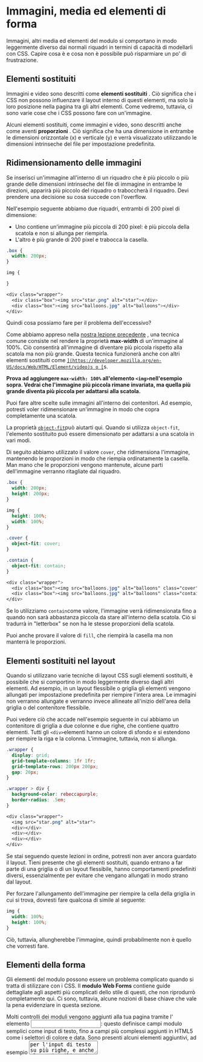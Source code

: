 # Immagini, media ed elementi di forma

Immagini, altri media ed elementi del modulo si comportano in modo leggermente diverso dai normali riquadri in termini di capacità di modellarli con CSS. Capire cosa è e cosa non è possibile può risparmiare un po' di frustrazione.

## Elementi sostituiti

Immagini e video sono descritti come **elementi sostituiti** . Ciò significa che i CSS non possono influenzare il layout interno di questi elementi, ma solo la loro posizione nella pagina tra gli altri elementi. Come vedremo, tuttavia, ci sono varie cose che i CSS possono fare con un'immagine.

Alcuni elementi sostituiti, come immagini e video, sono descritti anche come aventi **proporzioni** . Ciò significa che ha una dimensione in entrambe le dimensioni orizzontale (x) e verticale (y) e verrà visualizzato utilizzando le dimensioni intrinseche del file per impostazione predefinita.

## Ridimensionamento delle immagini

Se inserisci un'immagine all'interno di un riquadro che è più piccolo o più grande delle dimensioni intrinseche del file di immagine in entrambe le direzioni, apparirà più piccolo del riquadro o traboccherà il riquadro. Devi prendere una decisione su cosa succede con l'overflow.

Nell'esempio seguente abbiamo due riquadri, entrambi di 200 pixel di dimensione:

- Uno contiene un'immagine più piccola di 200 pixel: è più piccola della scatola e non si allunga per riempirla.
- L'altro è più grande di 200 pixel e trabocca la casella.

```css
.box {
  width: 200px;
}

img {

}

<div class="wrapper">
  <div class="box"><img src="star.png" alt="star"></div>
  <div class="box"><img src="balloons.jpg" alt="balloons"></div>
</div>
```

Quindi cosa possiamo fare per il problema dell'eccessivo?

Come abbiamo appreso nella [nostra lezione precedente](https://developer.mozilla.org/en-US/docs/Learn/CSS/Building_blocks/Sizing_items_in_CSS) , una tecnica comune consiste nel rendere la proprietà  **max-width** di un'immagine al 100%. Ciò consentirà all'immagine di diventare più piccola rispetto alla scatola ma non più grande. Questa tecnica funzionerà anche con altri elementi sostituiti come [``](https://developer.mozilla.org/en-US/docs/Web/HTML/Element/video)s o [``](https://developer.mozilla.org/en-US/docs/Web/HTML/Element/iframe)s.

**Prova ad aggiungere `max-width: 100%` all'elemento `<img>`nell'esempio sopra. Vedrai che l'immagine più piccola rimane invariata, ma quella più grande diventa più piccola per adattarsi alla scatola.**

Puoi fare altre scelte sulle immagini all'interno dei contenitori. Ad esempio, potresti voler ridimensionare un'immagine in modo che copra completamente una scatola.

La proprietà  [`object-fit`](https://developer.mozilla.org/en-US/docs/Web/CSS/object-fit)può aiutarti qui. Quando si utilizza `object-fit`, l'elemento sostituito può essere dimensionato per adattarsi a una scatola in vari modi.

Di seguito abbiamo utilizzato il valore `cover`, che ridimensiona l'immagine, mantenendo le proporzioni in modo che riempia ordinatamente la casella. Man mano che le proporzioni vengono mantenute, alcune parti dell'immagine verranno ritagliate dal riquadro.

```css
.box {
  width: 200px;
  height: 200px;
}

img {
  height: 100%;
  width: 100%;
}

.cover {
  object-fit: cover;
}

.contain {
  object-fit: contain;
}

<div class="wrapper">
  <div class="box"><img src="balloons.jpg" alt="balloons" class="cover"></div>
  <div class="box"><img src="balloons.jpg" alt="balloons" class="contain"></div>
</div>
```

Se lo utilizziamo `contain`come valore, l'immagine verrà ridimensionata fino a quando non sarà abbastanza piccola da stare all'interno della scatola. Ciò si tradurrà in "letterbox" se non ha le stesse proporzioni della scatola.

Puoi anche provare il valore di `fill`, che riempirà la casella ma non manterrà le proporzioni.

## Elementi sostituiti nel layout

Quando si utilizzano varie tecniche di layout CSS sugli elementi sostituiti, è possibile che si comportino in modo leggermente diverso dagli altri elementi. Ad esempio, in un layout flessibile o griglia gli elementi vengono allungati per impostazione predefinita per riempire l'intera area. Le immagini non verranno allungate e verranno invece allineate all'inizio dell'area della griglia o del contenitore flessibile.

Puoi vedere ciò che accade nell'esempio seguente in cui abbiamo un contenitore di griglia a due colonne e due righe, che contiene quattro elementi. Tutti gli `<div>`elementi hanno un colore di sfondo e si estendono per riempire la riga e la colonna. L'immagine, tuttavia, non si allunga.

```css
.wrapper {
  display: grid;
  grid-template-columns: 1fr 1fr;
  grid-template-rows: 200px 200px;
  gap: 20px;
}

.wrapper > div {
  background-color: rebeccapurple;
  border-radius: .5em;
}

<div class="wrapper">
  <img src="star.png" alt="star">
  <div></div>
  <div></div>
  <div></div>
</div>
```

Se stai seguendo queste lezioni in ordine, potresti non aver ancora guardato il layout. Tieni presente che gli elementi sostituiti, quando entrano a far parte di una griglia o di un layout flessibile, hanno comportamenti predefiniti diversi, essenzialmente per evitare che vengano allungati in modo strano dal layout.

Per forzare l'allungamento dell'immagine per riempire la cella della griglia in cui si trova, dovresti fare qualcosa di simile al seguente:

```css
img {
  width: 100%;
  height: 100%;
}
```

Ciò, tuttavia, allungherebbe l'immagine, quindi probabilmente non è quello che vorresti fare.

## Elementi della forma

Gli elementi del modulo possono essere un problema complicato quando si tratta di stilizzare con i CSS. Il **modulo Web Forms** contiene guide dettagliate agli aspetti più complicati dello stile di questi, che non riprodurrò completamente qui. Ci sono, tuttavia, alcune nozioni di base chiave che vale la pena evidenziare in questa sezione.

Molti controlli dei moduli vengono aggiunti alla tua pagina tramite l' elemento <input>: questo definisce campi modulo semplici come input di testo, fino a campi più complessi aggiunti in HTML5 come i selettori di colore e data. Sono presenti alcuni elementi aggiuntivi, ad esempio <textarea>per l'input di testo su più righe, e anche elementi utilizzati per contenere ed etichettare parti di moduli come [`<fieldset>`](https://developer.mozilla.org/en-US/docs/Web/HTML/Element/fieldset)e [`<legend>`](https://developer.mozilla.org/en-US/docs/Web/HTML/Element/legend).

HTML5 contiene anche attributi che consentono agli sviluppatori Web di indicare quali campi sono obbligatori e persino il tipo di contenuto che deve essere inserito. Se l'utente inserisce qualcosa di imprevisto o lascia vuoto un campo obbligatorio, il browser può mostrare un messaggio di errore. I diversi browser variano l'uno con l'altro per quanto riguarda lo stile e la personalizzazione che consentono per tali elementi.

### Stile degli elementi di input di testo

Gli elementi che consentono l'immissione di testo, come `<input type="text">`, e il più specifico `<input type="email">`, e l' `<textarea>`elemento sono abbastanza facili da definire e tendono a comportarsi come le altre caselle della pagina. Lo stile predefinito di questi elementi differirà, tuttavia, in base al sistema operativo e al browser con cui l'utente visita il sito.

Nell'esempio seguente abbiamo stilizzato alcuni input di testo utilizzando CSS: puoi vedere che elementi come bordi, margini e riempimento si applicano tutti come ti aspetteresti. Stiamo utilizzando i selettori di attributi per indirizzare i diversi tipi di input. Prova a modificare l'aspetto di questo modulo regolando i bordi, aggiungendo i colori di sfondo ai campi e modificando i caratteri e il riempimento.

```
input[type="text"],
input[type="email"] {
  border: 2px solid #000;
  margin: 0 0 1em 0;
  padding: 10px;
  width: 100%;
}

input[type="submit"] {
  border: 3px solid #333;
  background-color: #999;
  border-radius: 5px;
  padding: 10px 2em;
  font-weight: bold;
  color: #fff;
}

input[type="submit"]:hover {
  background-color: #333;
}

<form>
  <div><label for="name">Name</label>
  <input type="text" id="name"></div>
  <div><label for="email">Email</label>
  <input type="email" id="email"></div>

  <div class="buttons"><input type="submit" value="Submit"></div>
</form>
```

### Ereditarietà ed elementi di forma

```css
button,
input,
select,
textarea {
  font-family : inherit;
  font-size : 100%;
}
```

### Elementi di forma e dimensionamento delle scatole

In tutti i browser, gli elementi del modulo utilizzano regole di ridimensionamento dei riquadri diverse per i diversi widget. Hai appreso la `box-sizing`proprietà nella [nostra lezione sul modello a scatola](https://developer.mozilla.org/en-US/docs/Learn/CSS/Building_blocks/The_box_model) e puoi utilizzare questa conoscenza durante lo styling dei moduli per garantire un'esperienza coerente quando si impostano larghezze e altezze sugli elementi del modulo.

Per coerenza, è una buona idea impostare i margini e il riempimento `0`su tutti gli elementi, quindi aggiungerli nuovamente durante lo styling di controlli particolari:

```css
button,
input,
select,
textarea {
  box-sizing: border-box;
  padding: 0;
  margin: 0;
}
```

### Altre impostazioni utili

Oltre alle regole sopra menzionate, dovresti anche impostare s `overflow: auto`per `<textarea>`impedire a IE di mostrare una barra di scorrimento quando non ce n'è bisogno:

```
textarea {
  overflow: auto;
}
```

### Mettere tutto insieme in un "reset"

Come passaggio finale, possiamo racchiudere le varie proprietà discusse sopra nel seguente "reset modulo" per fornire una base coerente su cui lavorare. Questo include tutti gli elementi menzionati nelle ultime tre sezioni:

```
button,
input,
select,
textarea {
  font-family: inherit;
  font-size: 100%;
  box-sizing: border-box;
  padding: 0;
  margin: 0;
}

textarea {
  overflow: auto;
}
```